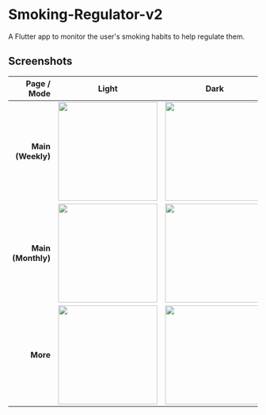 # Smoking-Regulator-v2

 A Flutter app to monitor the user's smoking habits to help regulate them.

## Screenshots

| Page / Mode        | Light                                                                                                                          | Dark                                                                                                                           | Amoled                                                                                                                         |
| ------------------:|:------------------------------------------------------------------------------------------------------------------------------:|:------------------------------------------------------------------------------------------------------------------------------:|:------------------------------------------------------------------------------------------------------------------------------:|
| **Main (Weekly)**  | <img src="https://user-images.githubusercontent.com/98696250/231439913-6601b0dd-b147-48f6-b3e9-77ed8b028e8e.jpg" width="200" > | <img src="https://user-images.githubusercontent.com/98696250/231440018-f07d8c71-a1f2-4d66-a16c-beb0bab1643c.jpg" width="200" > | <img src="https://user-images.githubusercontent.com/98696250/231440170-a81d3e8a-3803-4596-811b-d8a0e43e8f54.jpg" width="200" > |
| **Main (Monthly)** | <img src="https://user-images.githubusercontent.com/98696250/231439600-ff47bf1a-2d3d-4ccd-b1d2-884944302e02.jpg" width="200" > | <img src="https://user-images.githubusercontent.com/98696250/231440008-ed844d05-dd6e-4653-acf1-94e57495d613.jpg" width="200" > | <img src="https://user-images.githubusercontent.com/98696250/231440156-591a01e2-701d-46c3-9335-d3460c41c5d8.jpg" width="200" > |
| **More**           | <img src="https://user-images.githubusercontent.com/98696250/231439909-24ca785e-b1c5-420e-bae1-330d3c37c581.jpg" width="200" > | <img src="https://user-images.githubusercontent.com/98696250/231440016-6ef17438-bbbc-4ba2-8cde-23f881617111.jpg" width="200" > | <img src="https://user-images.githubusercontent.com/98696250/231440164-06b2f764-b67c-4956-be44-8dd01d1c4ac8.jpg" width="200" > |
